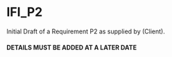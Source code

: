 # IFI_P2
Initial Draft of a Requirement P2 as supplied by (Client).

#### DETAILS MUST BE ADDED AT A LATER DATE ###################
